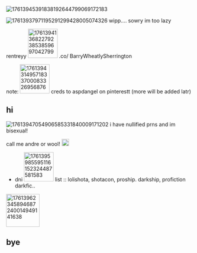 ![17613945391838192644799069172183](https://github.com/user-attachments/assets/0e96144a-6674-4248-9dcc-c7ae5fbc7083)


![17613937971195291299428005074326](https://github.com/user-attachments/assets/4a041668-bfe6-42bf-bef9-4e797f4780b8) wipp.... sowry im too lazy 

rentreyy
<img width="80" height="79" alt="17613941368227923853859697042799" src="https://github.com/user-attachments/assets/eeb814fb-ce97-43ec-aab7-6e1717a9cee6" />  .co/ BarryWheatlySherrington 

note: <img width="80" height="79" alt="17613943149571833700083326956876" src="https://github.com/user-attachments/assets/7333d1db-ab5a-4512-b5db-91a2592d7a3e" /> creds to aspdangel on pinterestt (more will be added latr)


## hi

![17613947054906585331840009171202](https://github.com/user-attachments/assets/4067ccb2-c9e4-476d-9a2d-dc50926304ee) i have nullified prns and im bisexual!

call me andre or wool! <img width="20" height="19" alt="17613957290605053927478472165068" src="https://github.com/user-attachments/assets/e92d50d0-60c1-48e2-8166-008239308382" />

 * dni <img width="80" height="79" alt="1761395985595116152324487581583" src="https://github.com/user-attachments/assets/19f64fe1-4031-4e4d-865d-b1ee02a14a14" /> list :: lolishota, shotacon, proship. darkship, profiction darkfic..

<img width="90" height="89" alt="17613962345894687240014949141638" src="https://github.com/user-attachments/assets/ad6aa948-11b4-40cd-8fa1-33883680d31b" />




## bye
